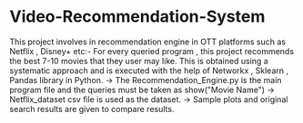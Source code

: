 # Video-Recommendation-System
This project involves in recommendation engine in OTT platforms such as Netflix , Disney+ etc:-
For every queried program , this project recommends the best 7-10 movies that they user may like.
This is obtained using a systematic approach and is executed with the help of Networkx , Sklearn , Pandas library in Python.
-> The Recommendation_Engine.py is the main program file and the queries must be taken as show("Movie Name")
-> Netflix_dataset csv file is used as the dataset.
-> Sample plots and original search results are given to compare results.
